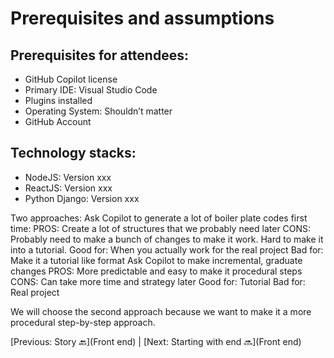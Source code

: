 # Prerequisites and assumptions

## Prerequisites for attendees:
- GitHub Copilot license 
- Primary IDE: Visual Studio Code
- Plugins installed
- Operating System: Shouldn’t matter
- GitHub Account

## Technology stacks:
- NodeJS: Version xxx
- ReactJS: Version xxx
- Python Django: Version xxx

Two approaches:
Ask Copilot to generate a lot of boiler plate codes first time:
PROS: Create a lot of structures that we probably need later
CONS: Probably need to make a bunch of changes to make it work. Hard to make it into a tutorial.
Good for: When you actually work for the real project
Bad for: Make it a tutorial like format
Ask Copilot to make incremental, graduate changes
PROS: More predictable and easy to make it procedural steps
CONS: Can take more time and strategy later
Good for: Tutorial
Bad for: Real project

We will choose the second approach because we want to make it a more procedural step-by-step approach.

[Previous: Story :back:](Front end) | [Next: Starting with end :soon:](Front end)

